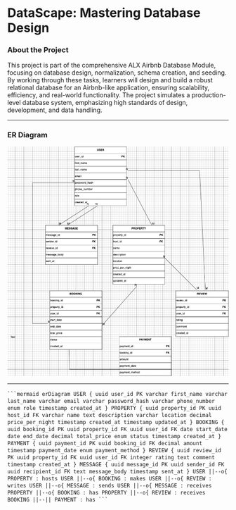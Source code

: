 # DataScape: Mastering Database Design

### About the Project
This project is part of the comprehensive ALX Airbnb Database Module, focusing on database design, normalization, schema creation, and seeding. By working through these tasks, learners will design and build a robust relational database for an Airbnb-like application, ensuring scalability, efficiency, and real-world functionality. The project simulates a production-level database system, emphasizing high standards of design, development, and data handling.

---

### ER Diagram
![alt airbnbER](airbnb.jpg)

---

<pre><code>```mermaid erDiagram USER { uuid user_id PK varchar first_name varchar last_name varchar email varchar password_hash varchar phone_number enum role timestamp created_at } PROPERTY { uuid property_id PK uuid host_id FK varchar name text description varchar location decimal price_per_night timestamp created_at timestamp updated_at } BOOKING { uuid booking_id PK uuid property_id FK uuid user_id FK date start_date date end_date decimal total_price enum status timestamp created_at } PAYMENT { uuid payment_id PK uuid booking_id FK decimal amount timestamp payment_date enum payment_method } REVIEW { uuid review_id PK uuid property_id FK uuid user_id FK integer rating text comment timestamp created_at } MESSAGE { uuid message_id PK uuid sender_id FK uuid recipient_id FK text message_body timestamp sent_at } USER ||--o{ PROPERTY : hosts USER ||--o{ BOOKING : makes USER ||--o{ REVIEW : writes USER ||--o{ MESSAGE : sends USER ||--o{ MESSAGE : receives PROPERTY ||--o{ BOOKING : has PROPERTY ||--o{ REVIEW : receives BOOKING ||--|| PAYMENT : has ``` </code></pre>